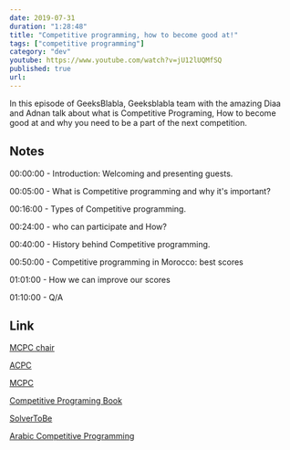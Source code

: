 ```yaml
---
date: 2019-07-31
duration: "1:28:48"
title: "Competitive programming, how to become good at!"
tags: ["competitive programming"]
category: "dev"
youtube: https://www.youtube.com/watch?v=jU12lUQMfSQ
published: true
url:
---
```


In this episode of GeeksBlabla, Geeksblabla team with the amazing Diaa and Adnan talk about what is Competitive Programing, How to become good at and why you need to be a part of the next competition.

## Notes

00:00:00 - Introduction: Welcoming and presenting guests.

00:05:00 - What is Competitive programming and why it's important?

00:16:00 - Types of Competitive programming.

00:24:00 - who can participate and How?

00:40:00 - History behind Competitive programming.

00:50:00 - Competitive programming in Morocco: best scores

01:01:00 - How we can improve our scores

01:10:00 - Q/A

## Link

[MCPC chair](https://www.youtube.com/watch?v=aPOJ0w9Cc0w)

[ACPC](https://www.youtube.com/watch?v=NyI2nYOPjiU&t=4s)

[MCPC](https://www.youtube.com/watch?v=aPOJ0w9Cc0w)

[Competitive Programing Book](https://cpbook.net/)

[SolverToBe](https://www.youtube.com/channel/UC2xOPGjIhLKsgUZEiunlzWQ)

[Arabic Competitive Programming](https://www.youtube.com/user/nobody123497)
